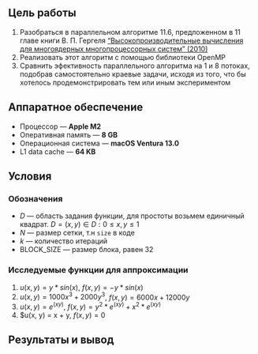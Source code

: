 ## Цель работы
1. Разобраться в параллельном алгоритме 11.6, предложенном в 11 главе книги В. П. Гергеля
   [“Высокопроизводительные вычисления для
   многоядерных многопроцессорных систем” (2010)](https://github.com/artjomjuferov/university/blob/master/Beljakova/Гергель%20В.П.%20Высокопроизводительные%20вычисления%20для%20многоядерных%20многопроцессорных%20систем%20(2010).pdf)
2. Реализовать этот алгоритм c помощью библиотеки OpenMP
2. Сравнить эфективность параллельного алгоритма
на 1 и 8 потоках, подобрав самостоятельно краевые задачи, исходя из того, что бы хотелось продемонстрировать тем или иным экспериментом

## Аппаратное обеспечение
- Процессор — **Apple M2**
- Оперативная память — **8 GB**
- Операционная система — **macOS Ventura 13.0**
- L1 data cache — **64 KB**

## Условия
### Обозначения
- $D$ — область задания функции, для простоты возьмем единичный квадрат. $D ={( x, y) ∈ D : 0 ≤ x, y ≤ 1 }$
- $N$ — размер сетки, т.н `size` в коде
- $k$ — количество итераций
- BLOCK_SIZE — размер блока, равен 32
### Исследуемые функции для аппроксимации
1. $u(x, y) = y * sin(x)$, $f(x, y) = -y * sin (x)$
2. $u(x, y) = 1000x^3 + 2000y^3$, $f(x, y) = 6000x + 12000y$
3. $u(x, y) = e^(xy)$, $f(x, y) = y^2 * e^(xy) + x^2 * e^(xy)$
4. $u(x, y) = x + y, $f(x, y) = 0$

## Результаты и вывод
